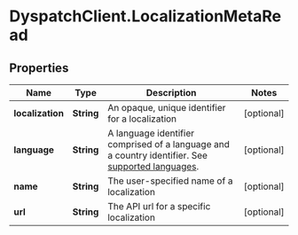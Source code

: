# DyspatchClient.LocalizationMetaRead

## Properties

Name | Type | Description | Notes
------------ | ------------- | ------------- | -------------
**localization** | **String** | An opaque, unique identifier for a localization | [optional] 
**language** | **String** | A language identifier comprised of a language and a country identifier. See [supported languages](https://docs.dyspatch.io/localization/supported_languages/).  | [optional] 
**name** | **String** | The user-specified name of a localization | [optional] 
**url** | **String** | The API url for a specific localization | [optional] 


